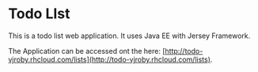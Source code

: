 Todo LIst
====================

This is a todo list web application.
It uses Java EE with Jersey Framework.

The Application can be accessed ont the here: [http://todo-vjroby.rhcloud.com/lists](http://todo-vjroby.rhcloud.com/lists).
